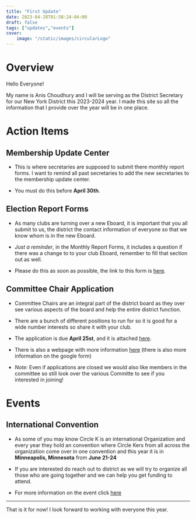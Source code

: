 ```yaml
---
title: "First Update"
date: 2023-04-28T01:58:24-04:00
draft: false
tags: ["updates","events"]
cover:
    image: "/static/images/circularLogo" 
---
```

# Overview

Hello Everyone!

My name is Anis Choudhury and I will be serving as the District Secretary for our New York District this 2023-2024 year. I made this site so all the information that I provide over the year will be in one place.

# Action Items

## Membership Update Center

- This is where secretaries are supposed to submit there monthly report forms. I want to remind all past secretaries to add the new secretaries to the membership update center. 

- You must do this before **April 30th**.

## Election Report Forms

- As many clubs are turning over a new Eboard, it is important that you all submit to us, the district the contact information of everyone so that we know whom is in the new Eboard. 

- *Just a reminder*, in the Monthly Report Forms, it includes a question if there was a change to to your club Eboard, remember to fill that section out as well.

- Please do this as soon as possible, the link to this form is [here](https://docs.google.com/forms/d/e/1FAIpQLScGRpJ7nfRUxuzY89XXQflKjTHZ3LgnnloXbx8aDvJRHTReYw/viewform).

## Committee Chair Application

- Committee Chairs are an integral part of the district board as they over see various aspects of the board and help the entire district function.

- There are a bunch of different positions to run for so it is good for a wide number interests so share it with your club. 

- The application is due **April 25st**, and it is attached [here](https://docs.google.com/forms/d/e/1FAIpQLSfx1DijiM7tyJUhG3pxmJuQmFJ1GkT2y99zqBSuEJRTLgpL5w/viewform?usp=sf_link).

- There is also a webpage with more information [here](/SecDigest/posts/committees) (there is also more information on the google form)

- *Note:* Even if applications are closed we would also like members in the committee so still look over the various Committe to see if you interested in joining!

# Events

## International Convention

- As some of you may know Circle K is an international Organization and every year they hold an convention where Circle Kers from all across the organization come over in one convention and this year it is in **Minneapolis, Minnesota** from **June 21-24** 

- If you are interested do reach out to district as we will try to organize all those who are going together and we can help you get funding to attend.

- For more information on the event click [here](/SecDigest/posts/icon)

---

That is it for now! I look forward to working with everyone this year.
